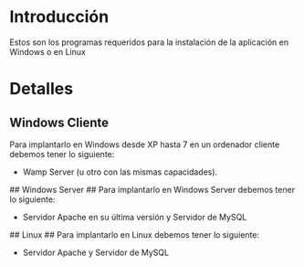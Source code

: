 # Introducción #

Estos son los programas requeridos para la instalación de la aplicación en Windows o en Linux


# Detalles #
## Windows Cliente ##
Para implantarlo en Windows desde XP hasta 7 en un ordenador cliente debemos tener lo siguiente:
<ul>
<li>Wamp Server (u otro con las mismas capacidades).</li>
</ul>
## Windows Server ##
Para implantarlo en Windows Server debemos tener lo siguiente:
<ul>
<li>Servidor Apache en su última versión y Servidor de MySQL</li>
</ul>
## Linux ##
Para implantarlo en Linux debemos tener lo siguiente:
<ul>
<li>Servidor Apache y Servidor de MySQL</li>
</ul>